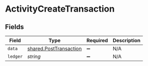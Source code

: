 # ActivityCreateTransaction


## Fields

| Field                                                                   | Type                                                                    | Required                                                                | Description                                                             |
| ----------------------------------------------------------------------- | ----------------------------------------------------------------------- | ----------------------------------------------------------------------- | ----------------------------------------------------------------------- |
| `data`                                                                  | [shared.PostTransaction](../../../sdk/models/shared/posttransaction.md) | :heavy_minus_sign:                                                      | N/A                                                                     |
| `ledger`                                                                | *string*                                                                | :heavy_minus_sign:                                                      | N/A                                                                     |